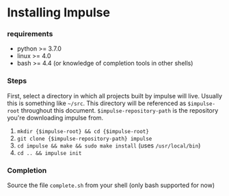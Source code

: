# Installing Impulse
### requirements
 - python >= 3.7.0
 - linux >= 4.0
 - bash >= 4.4 (or knowledge of completion tools in other shells)

### Steps
First, select a directory in which all projects built by impulse will live.
Usually this is something like ```~/src```. This directory will be referenced
as ```$impulse-root``` throughout this document. ```$impulse-repository-path```
is the repository you're downloading impulse from.
 1. ```mkdir {$impulse-root} && cd {$impulse-root}```
 2. ```git clone {$impulse-repository-path} impulse```
 3. ```cd impulse && make && sudo make install``` (uses ```/usr/local/bin```)
 4. ```cd .. && impulse init```

### Completion
Source the file ```complete.sh``` from your shell (only bash supported for now)